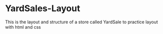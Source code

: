# YardSales-Layout
This is the layout and structure of a store called YardSale to practice layout with html and css
